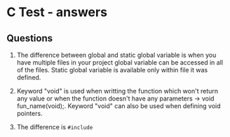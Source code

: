 # C Test  - answers
## Questions
1. The difference between global and static global variable is when you have multiple files in your project global variable can be accessed in all of the files. Static global variable is available only within file it was defined.

2. Keyword "void" is used when writting the function which won't return any value or when the function doesn't have any parameters -> void fun_name(void);. Keyword "void" can also be used when defining void pointers.

3. The difference is <code>#include</code>
